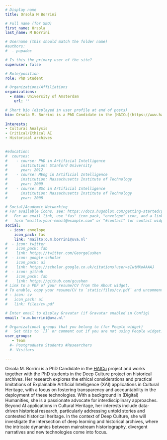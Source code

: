```yaml
---
# Display name
title: Orsola M Borrini

# Full name (for SEO)
first_name: Orsola 
last_name: M Borrini 

# Username (this should match the folder name)
#authors:
#  - papadoc

# Is this the primary user of the site?
superuser: false

# Role/position
role: PhD Student

# Organizations/Affiliations
organizations:
  - name: University of Amsterdam
    url: ''

# Short bio (displayed in user profile at end of posts)
bio: Orsola M. Borrini is a PhD Candidate in the [HAICu](https://www.haicu.science/) project and works together with the PhD students in the Deep Culture project on historical archives. 
 
Interests:
- Cultural Analysis
- Critical/Ethical AI
- Historical archives
 

#education:
#  courses:
#    - course: PhD in Artificial Intelligence
#      institution: Stanford University
#      year: 2012
#    - course: MEng in Artificial Intelligence
#      institution: Massachusetts Institute of Technology
#      year: 2009
#    - course: BSc in Artificial Intelligence
#      institution: Massachusetts Institute of Technology
#      year: 2008

# Social/Academic Networking
# For available icons, see: https://docs.hugoblox.com/getting-started/page-builder/#icons
#   For an email link, use "fas" icon pack, "envelope" icon, and a link in the
#   form "mailto:your-email@example.com" or "#contact" for contact widget.
social:
  - icon: envelope
    icon_pack: fas
    link: 'mailto:o.m.borrini@uva.nl'
#  - icon: twitter
#    icon_pack: fab
#    link: https://twitter.com/GeorgeCushen
#  - icon: google-scholar
#    icon_pack: ai
#    link: https://scholar.google.co.uk/citations?user=sIwtMXoAAAAJ
#  - icon: github
#    icon_pack: fab
#    link: https://github.com/gcushen
# Link to a PDF of your resume/CV from the About widget.
# To enable, copy your resume/CV to `static/files/cv.pdf` and uncomment the lines below.
# - icon: cv
#   icon_pack: ai
#   link: files/cv.pdf

# Enter email to display Gravatar (if Gravatar enabled in Config)
email: 'o.m.borrini@uva.nl'

# Organizational groups that you belong to (for People widget)
#   Set this to `[]` or comment out if you are not using People widget.
user_groups:
   - Team
  #- Postgraduate Students #Researchers
  #- Visitors

---
```

Orsola M. Borrini is a PhD Candidate in the [HAICu](https://www.haicu.science/) project and works together with the PhD students in the Deep Culture project on historical archives. Her research explores the ethical considerations and practical limitations of Explainable Artificial Intelligence (XAI) applications in Cultural Heritage, with a focus on fostering transparency and accountability in the deployment of these technologies. With a background in (Digital) Humanities, she is a passionate advocate for interdisciplinary approaches. Beyond AI applications in Cultural Heritage, her interests include data-driven historical research, particularly addressing untold stories and contested historical heritage. In the context of Deep Culture, she will investigate the intersection of deep learning and historical archives, where the intricate dynamics between mainstream historiography, divergent narratives and new technologies come into focus.